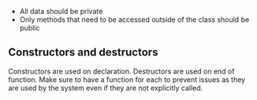 - All data should be private
- Only methods that need to be accessed outside of the class should be public

## Constructors and destructors
Constructors are used on declaration.
Destructors are used on end of function.
Make sure to have a function for each to prevent issues as they are used by the system even if they are not explicitly called.

